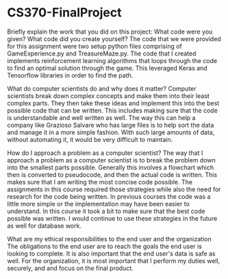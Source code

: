 # CS370-FinalProject

Briefly explain the work that you did on this project: What code were you given? What code did you create yourself?
The code that we were provided for this assignment were two setup python files comprising of GameExperience.py and TreasureMaze.py. The code that I created implements reinforcement learning algorithms that loops through the code to find an optimal solution through the game. This leveraged Keras and Tensorflow libraries in order to find the path.

What do computer scientists do and why does it matter?
Computer scientists break down complex concepts and make them into their least complex parts. They then take these ideas and implement this into the best possible code that can be written. This includes making sure that the code is understandable and well written as well. The way this can help a company like Grazioso Salvare who has large files is to help sort the data and manage it in a more simple fashion. With such large amounts of data, without automating it, it would be very difficult to maintain.

How do I approach a problem as a computer scientist?
The way that I approach a problem as a computer scientist is to break the problem down into the smallest parts possible. Generally this involves a flowchart which then is converted to pseudocode, and then the actual code is written. This makes sure that I am writing the most concise code possible. The assignments in this course required those strategies while also the need for research for the code being written. In previous courses the code was a little more simple or the implementation may have been easier to understand. In this course it took a bit to make sure that the best code possible was written. I would continue to use these strategies in the future as well for database work.

What are my ethical responsibilities to the end user and the organization
The obligations to the end user are to reach the goals the end user is looking to complete. It is also important that the end user's data is safe as well. For the organization, it is most important that I perform my duties well, securely, and and focus on the final product.
